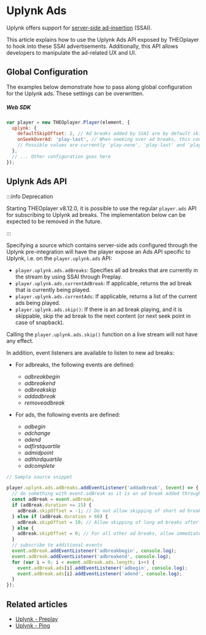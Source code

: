 # Uplynk Ads

Uplynk offers support for [server-side ad-insertion](https://docs.uplynk.com/docs/ads) (SSAI).

This article explains how to use the Uplynk Ads API exposed by THEOplayer to hook into these SSAI advertisements.
Additionally, this API allows developers to manipulate the ad-related UX and UI.

## Global Configuration

The examples below demonstrate how to pass along global configuration for the Uplynk ads. These settings can be overwritten.

##### Web SDK

```js
var player = new THEOplayer.Player(element, {
  uplynk: {
    defaultSkipOffset: 2, // Ad breaks added by SSAI are by default skippable after two seconds. Optional and defaults to unskippable.
    onSeekOverAd: 'play-last', // When seeking over ad breaks, this configuration decides how to snapback and play any missed ad breaks.
    // Possible values are currently 'play-none', 'play-last' and 'play-all' where 'play-none' is the default.
  },
  // ... Other configuration goes here
});
```

## Uplynk Ads API

:::info Deprecation

Starting THEOplayer v8.12.0, it is possible to use the regular `player.ads` API for subscribing to Uplynk ad breaks.
The implementation below can be expected to be removed in the future.

:::

Specifying a source which contains server-side ads configured through the Uplynk pre-integration will have the player
expose an Ads API specific to Uplynk, i.e. on the `player.uplynk.ads` API:

- `player.uplynk.ads.adBreaks`: Specifies all ad breaks that are currently in the stream by using SSAI through Preplay.
- `player.uplynk.ads.currentAdBreak`: If applicable, returns the ad break that is currently being played.
- `player.uplynk.ads.currentAds`: If applicable, returns a list of the current ads being played.
- `player.uplynk.ads.skip()`: If there is an ad break playing, and it is skippable, skip the ad break to the next content (or next seek point in case of snapback).

Calling the `player.uplynk.ads.skip()` function on a live stream will not have any effect.

In addition, event listeners are available to listen to new ad breaks:

- For adbreaks, the following events are defined:

  - _adbreakbegin_
  - _adbreakend_
  - _adbreakskip_
  - _addadbreak_
  - _removeadbreak_

- For ads, the following events are defined:

  - _adbegin_
  - _adchange_
  - _adend_
  - _adfirstquartile_
  - _admidpoint_
  - _adthirdquartile_
  - _adcomplete_

```js
// Sample source snippet

player.uplynk.ads.adBreaks.addEventListener('addadbreak', (event) => {
  // do something with event.adBreak as it is an ad break added through SSAI, an example:
  const adBreak = event.adBreak;
  if (adBreak.duration <= 15) {
    adBreak.skipOffset = -1; // Do not allow skipping of short ad breaks
  } else if (adBreak.duration > 60) {
    adBreak.skipOffset = 10; // Allow skipping of long ad breaks after ten seconds
  } else {
    adBreak.skipOffset = 0; // For all other ad breaks, allow immediate skipping
  }
  // subscribe to additional events
  event.adBreak.addEventListener('adbreakbegin', console.log);
  event.adBreak.addEventListener('adbreakend', console.log);
  for (var i = 0; i < event.adBreak.ads.length; i++) {
    event.adBreak.ads[i].addEventListener('adbegin', console.log);
    event.adBreak.ads[i].addEventListener('adend', console.log);
  }
});
```

## Related articles

- [Uplynk - Preplay](01-preplay.md)
- [Uplynk - Ping](03-ping.md)
